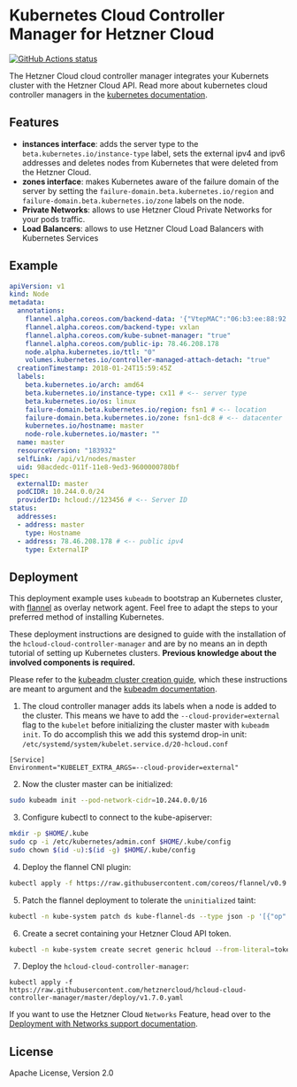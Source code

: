# Kubernetes Cloud Controller Manager for Hetzner Cloud
[![GitHub Actions status](https://github.com/hetznercloud/hcloud-cloud-controller-manager/workflows/Run%20tests/badge.svg)](https://github.com/hetznercloud/hcloud-cloud-controller-manager/actions)

The Hetzner Cloud cloud controller manager integrates your Kubernets cluster with the Hetzner Cloud API.
Read more about kubernetes cloud controller managers in the [kubernetes documentation](https://kubernetes.io/docs/tasks/administer-cluster/running-cloud-controller/).

## Features

- **instances interface**: adds the server type to the `beta.kubernetes.io/instance-type` label, sets the external ipv4 and ipv6 addresses and deletes nodes from Kubernetes that were deleted from the Hetzner Cloud.
- **zones interface**: makes Kubernetes aware of the failure domain of the server by setting the `failure-domain.beta.kubernetes.io/region` and `failure-domain.beta.kubernetes.io/zone` labels on the node.
- **Private Networks**: allows to use Hetzner Cloud Private Networks for your pods traffic.
- **Load Balancers**: allows to use Hetzner Cloud Load Balancers with Kubernetes Services


## Example

```yaml
apiVersion: v1
kind: Node
metadata:
  annotations:
    flannel.alpha.coreos.com/backend-data: '{"VtepMAC":"06:b3:ee:88:92:36"}'
    flannel.alpha.coreos.com/backend-type: vxlan
    flannel.alpha.coreos.com/kube-subnet-manager: "true"
    flannel.alpha.coreos.com/public-ip: 78.46.208.178
    node.alpha.kubernetes.io/ttl: "0"
    volumes.kubernetes.io/controller-managed-attach-detach: "true"
  creationTimestamp: 2018-01-24T15:59:45Z
  labels:
    beta.kubernetes.io/arch: amd64
    beta.kubernetes.io/instance-type: cx11 # <-- server type
    beta.kubernetes.io/os: linux
    failure-domain.beta.kubernetes.io/region: fsn1 # <-- location
    failure-domain.beta.kubernetes.io/zone: fsn1-dc8 # <-- datacenter
    kubernetes.io/hostname: master
    node-role.kubernetes.io/master: ""
  name: master
  resourceVersion: "183932"
  selfLink: /api/v1/nodes/master
  uid: 98acdedc-011f-11e8-9ed3-9600000780bf
spec:
  externalID: master
  podCIDR: 10.244.0.0/24
  providerID: hcloud://123456 # <-- Server ID
status:
  addresses:
  - address: master
    type: Hostname
  - address: 78.46.208.178 # <-- public ipv4
    type: ExternalIP
```

## Deployment

This deployment example uses `kubeadm` to bootstrap an Kubernetes cluster, with [flannel](https://github.com/coreos/flannel) as overlay network agent. Feel free to adapt the steps to your preferred method of installing Kubernetes.

These deployment instructions are designed to guide with the installation of the `hcloud-cloud-controller-manager` and are by no means an in depth tutorial of setting up Kubernetes clusters.
**Previous knowledge about the involved components is required.**

Please refer to the [kubeadm cluster creation guide](https://kubernetes.io/docs/setup/independent/create-cluster-kubeadm/), which these instructions are meant to argument and the [kubeadm documentation](https://kubernetes.io/docs/reference/setup-tools/kubeadm/kubeadm/).

1. The cloud controller manager adds its labels when a node is added to the cluster. This means we have to add the `--cloud-provider=external` flag to the `kubelet` before initializing the cluster master with `kubeadm init`.
To do accomplish this we add this systemd drop-in unit:
`/etc/systemd/system/kubelet.service.d/20-hcloud.conf`

```
[Service]
Environment="KUBELET_EXTRA_ARGS=--cloud-provider=external"
```

2. Now the cluster master can be initialized:

```sh
sudo kubeadm init --pod-network-cidr=10.244.0.0/16
```

3. Configure kubectl to connect to the kube-apiserver:

```sh
mkdir -p $HOME/.kube
sudo cp -i /etc/kubernetes/admin.conf $HOME/.kube/config
sudo chown $(id -u):$(id -g) $HOME/.kube/config
```

4. Deploy the flannel CNI plugin:

```sh
kubectl apply -f https://raw.githubusercontent.com/coreos/flannel/v0.9.1/Documentation/kube-flannel.yml
```

5. Patch the flannel deployment to tolerate the `uninitialized` taint:

```sh
kubectl -n kube-system patch ds kube-flannel-ds --type json -p '[{"op":"add","path":"/spec/template/spec/tolerations/-","value":{"key":"node.cloudprovider.kubernetes.io/uninitialized","value":"true","effect":"NoSchedule"}}]'
```

6. Create a secret containing your Hetzner Cloud API token.

```sh
kubectl -n kube-system create secret generic hcloud --from-literal=token=<hcloud API token>
```

7. Deploy the `hcloud-cloud-controller-manager`:

```
kubectl apply -f  https://raw.githubusercontent.com/hetznercloud/hcloud-cloud-controller-manager/master/deploy/v1.7.0.yaml

```

If you want to use the Hetzner Cloud `Networks` Feature, head over to the [Deployment with Networks support documentation](./docs/deploy_with_networks.md).


## License

Apache License, Version 2.0
